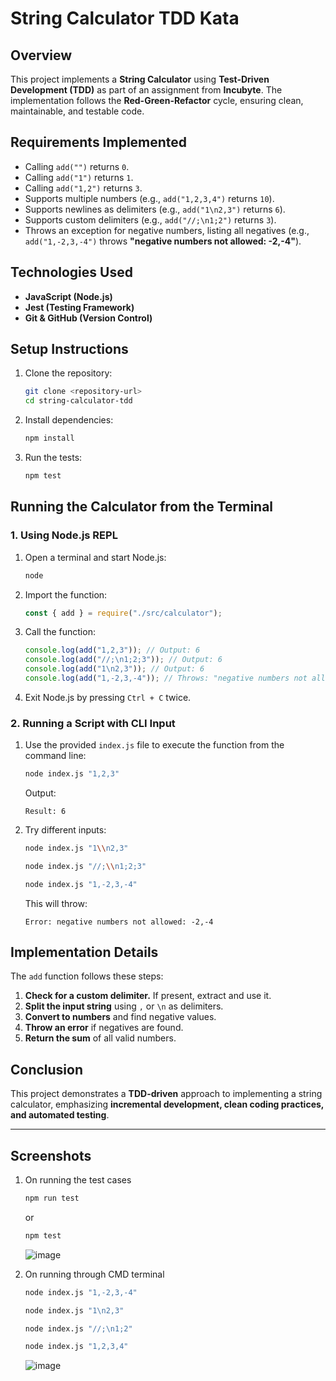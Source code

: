 # String Calculator TDD Kata

## Overview
This project implements a **String Calculator** using **Test-Driven Development (TDD)** as part of an assignment from **Incubyte**. The implementation follows the **Red-Green-Refactor** cycle, ensuring clean, maintainable, and testable code.

## Requirements Implemented
- Calling `add("")` returns `0`.
- Calling `add("1")` returns `1`.
- Calling `add("1,2")` returns `3`.
- Supports multiple numbers (e.g., `add("1,2,3,4")` returns `10`).
- Supports newlines as delimiters (e.g., `add("1\n2,3")` returns `6`).
- Supports custom delimiters (e.g., `add("//;\n1;2")` returns `3`).
- Throws an exception for negative numbers, listing all negatives (e.g., `add("1,-2,3,-4")` throws **"negative numbers not allowed: -2,-4"**).

## Technologies Used
- **JavaScript (Node.js)**
- **Jest (Testing Framework)**
- **Git & GitHub (Version Control)**

## Setup Instructions
1. Clone the repository:
   ```sh
   git clone <repository-url>
   cd string-calculator-tdd
   ```
2. Install dependencies:
   ```sh
   npm install
   ```
3. Run the tests:
   ```sh
   npm test
   ```

## Running the Calculator from the Terminal
### **1. Using Node.js REPL**
1. Open a terminal and start Node.js:
   ```sh
   node
   ```
2. Import the function:
   ```js
   const { add } = require("./src/calculator");
   ```
3. Call the function:
   ```js
   console.log(add("1,2,3")); // Output: 6
   console.log(add("//;\n1;2;3")); // Output: 6
   console.log(add("1\n2,3")); // Output: 6
   console.log(add("1,-2,3,-4")); // Throws: "negative numbers not allowed: -2,-4"
   ```
4. Exit Node.js by pressing `Ctrl + C` twice.

### **2. Running a Script with CLI Input**
1. Use the provided `index.js` file to execute the function from the command line:
   ```sh
   node index.js "1,2,3"
   ```
   Output:
   ```
   Result: 6
   ```
2. Try different inputs:
   ```sh
   node index.js "1\\n2,3"
   ```
   ```sh
   node index.js "//;\\n1;2;3"
   ```
   ```sh
   node index.js "1,-2,3,-4"
   ```
   This will throw:
   ```
   Error: negative numbers not allowed: -2,-4
   ```

## Implementation Details
The `add` function follows these steps:
1. **Check for a custom delimiter.** If present, extract and use it.
2. **Split the input string** using `,` or `\n` as delimiters.
3. **Convert to numbers** and find negative values.
4. **Throw an error** if negatives are found.
5. **Return the sum** of all valid numbers.

## Conclusion
This project demonstrates a **TDD-driven** approach to implementing a string calculator, emphasizing **incremental development, clean coding practices, and automated testing**.

---

## Screenshots 
1. On running the test cases
   ```sh
   npm run test
   ```
     or
   ```sh
   npm test
   ```
   
   ![image](https://github.com/user-attachments/assets/d890d442-1db7-4e5c-b9cd-fb15257fdc98)

2. On running through CMD terminal
   ```sh
   node index.js "1,-2,3,-4"
   ```
   ```sh
   node index.js "1\n2,3"
   ```
   ```sh
   node index.js "//;\n1;2"
   ```
   ```sh
   node index.js "1,2,3,4"
   ```
   
   ![image](https://github.com/user-attachments/assets/50634bbe-b643-49c0-8650-999056e8dc1c)



